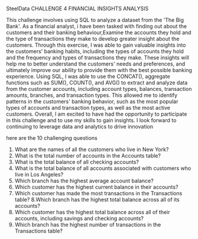 SteelData CHALLENGE 4 FINANCIAL INSIGHTS ANALYSIS


This challenge involves using SQL to analyze a dataset from the 'The Big Bank'.
As a financial analyst, i have  been tasked with finding out about the customers and their banking behaviour,Examine the accounts they hold and the type of transactions they make to develop greater insight about the customers.
Through this exercise, I was able to gain valuable insights into the customers' banking habits, including the types of accounts they hold and the frequency and types of transactions they make. These insights will help me to better understand the customers' needs and preferences, and ultimately improve our ability to provide them with the best possible banking experience.
Using SQL, I was able to use the CONCAT(), aggregate functions such as SUM(), COUNT(), and AVG() to extract and analyze data from the customer accounts, including account types, balances, transaction amounts, branches, and transaction types. This allowed me to identify patterns in the customers' banking behavior, such as the most popular types of accounts and transaction types, as well as the most active customers.
Overall, I am excited to have had the opportunity to participate in this challenge and to use my skills to gain insights.
I look forward to continuing to leverage data and analytics to drive innovation


here are the 10 challenging questions
1. What are the names of all the customers who live in New York?
2. What is the total number of accounts in the Accounts table?
3. What is the total balance of all checking accounts?
4. What is the total balance of all accounts associated with customers who live in Los Angeles?
5. Which branch has the highest average account balance?
6. Which customer has the highest current balance in their accounts?
7. Which customer has made the most transactions in the Transactions table?
8.Which branch has the highest total balance across all of its accounts?
9. Which customer has the highest total balance across all of their accounts, including savings and checking accounts?
10. Which branch has the highest number of transactions in the Transactions table?
